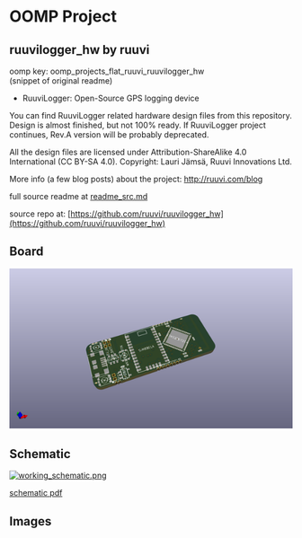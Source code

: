 # OOMP Project  
## ruuvilogger_hw  by ruuvi  
  
oomp key: oomp_projects_flat_ruuvi_ruuvilogger_hw  
(snippet of original readme)  
  
- RuuviLogger: Open-Source GPS logging device  
  
You can find RuuviLogger related hardware design files from this repository. Design is almost finished, but not 100% ready. If RuuviLogger project continues, Rev.A version will be probably deprecated.  
  
All the design files are licensed under Attribution-ShareAlike 4.0 International (CC BY-SA 4.0). Copyright: Lauri Jämsä, Ruuvi Innovations Ltd.  
  
More info (a few blog posts) about the project: http://ruuvi.com/blog  
  
  full source readme at [readme_src.md](readme_src.md)  
  
source repo at: [https://github.com/ruuvi/ruuvilogger_hw](https://github.com/ruuvi/ruuvilogger_hw)  
## Board  
  
[![working_3d.png](working_3d_600.png)](working_3d.png)  
## Schematic  
  
[![working_schematic.png](working_schematic_600.png)](working_schematic.png)  
  
[schematic pdf](working_schematic.pdf)  
## Images  
